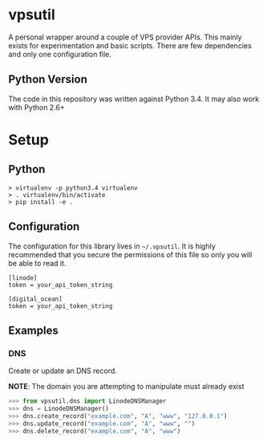 # vpsutil
A personal wrapper around a couple of VPS provider APIs.  This mainly exists
for experimentation and basic scripts.  There are few dependencies and only
one configuration file.

## Python Version
The code in this repository was written against Python 3.4.  It may
also work with Python 2.6+

# Setup
## Python
```console
> virtualenv -p python3.4 virtualenv
> . virtualenv/bin/activate
> pip install -e .
```

## Configuration
The configuration for this library lives in `~/.vpsutil`.  It is highly
recommended that you secure the permissions of this file so only you will be 
able to read it.

```dosini
[linode]
token = your_api_token_string

[digital_ocean]
token = your_api_token_string
```

## Examples
### DNS
Create or update an DNS record.  

**NOTE**: The domain you are attempting to manipulate must already exist
```python
>>> from vpsutil.dns import LinodeDNSManager
>>> dns = LinodeDNSManager()
>>> dns.create_record("example.com", "A", "www", "127.0.0.1")
>>> dns.update_record("example.com", "A", "www", "")
>>> dns.delete_record("example.com", "A", "www")
```
